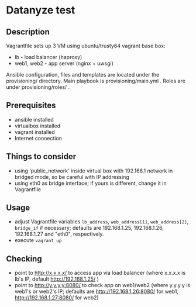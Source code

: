 # Datanyze test

## Description
Vagrantfile sets up 3 VM using ubuntu/trusty64 vagrant base box:
* lb - load balancer (haproxy)
* web1, web2 - app server (nginx + uwsgi)

Ansible configuration, files and templates are located under the provisioning/ directory.
Main playbook is provisioning/main.yml .
Roles are under provisioning/roles/ .

## Prerequisites
* ansible installed
* virtualbox installed
* vagrant installed
* Internet connection

## Things to consider
* using 'public_network' inside virtual box with 192.168.1 network in bridged mode, so be careful with IP addressing
* using eth0 as bridge interface; if yours is different, change it in Vagrantfile

## Usage
* adjust Vagrantfile variables `lb_address`, `web_address[1]`, `web_address[2]`, `bridge_if` if necessary; defaults are 192.168.1.25, 192.168.1.26, 192.168.1.27 and "eth0", respectively.
* execute `vagrant up`

## Checking
* point to http://x.x.x.x/ to access app via load balancer (where x.x.x.x is lb's IP, default http://192.168.1.25/ )
* point to http://y.y.y.y:8080/ to check app on web1/web2 (where y.y.y.y is web1's or web2's IP; defaults are http://192.168.1.26:8080/ for web1, http://192.168.1.27:8080/ for web2)
